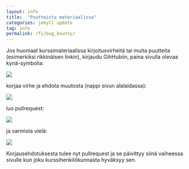 ```yaml
---
layout: info
title:  "Puutteista materiaalissa"
categories: jekyll update
tag: info
permalink: /fi/bug_bounty/
---
```


Jos huomaat kurssimateriaalissa kirjoitusvirheitä tai muita puutteita (esimerkiksi rikkinäisen linkin), kirjaudu GihHubiin, paina sivulla olevaa kynä-symbolia:

![](http://saskeli.kapsi.fi/kyna.png)

korjaa virhe ja ehdota muutosta (nappi sivun alalaidassa):

![](http://saskeli.kapsi.fi/propose.png)

luo pullrequest:

![](http://saskeli.kapsi.fi/pr.png)

ja varmista vielä:

![](http://saskeli.kapsi.fi/confirm.png)

Korjausehdotuksesta tulee nyt pullrequest ja se päivittyy siinä vaiheessa sivulle kun joku kurssihenkilökunnasta hyväksyy sen.
